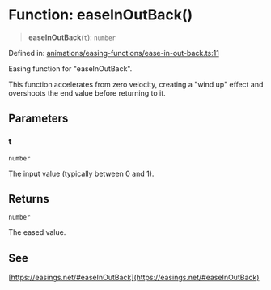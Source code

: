 # Function: easeInOutBack()

> **easeInOutBack**(`t`): `number`

Defined in: [animations/easing-functions/ease-in-out-back.ts:11](https://github.com/Forge-Game-Engine/Forge/blob/6eae4e51dbdc502818b1c2f3a3ffce9e4a1fd125/src/animations/easing-functions/ease-in-out-back.ts#L11)

Easing function for "easeInOutBack".

This function accelerates from zero velocity, creating a "wind up" effect and overshoots the end value before returning to it.

## Parameters

### t

`number`

The input value (typically between 0 and 1).

## Returns

`number`

The eased value.

## See

[https://easings.net/#easeInOutBack](https://easings.net/#easeInOutBack)
